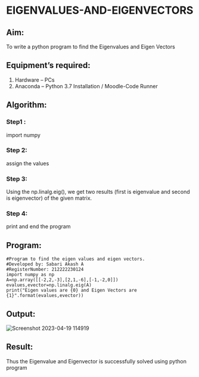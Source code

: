 # EIGENVALUES-AND-EIGENVECTORS
## Aim:
To write a python program to find the Eigenvalues and Eigen Vectors
## Equipment’s required:
1. 	Hardware – PCs
2. 	Anaconda – Python 3.7 Installation / Moodle-Code Runner
## Algorithm:
### Step1 :
import numpy 
### Step 2:
assign the values 

### Step 3:
 Using the np.linalg.eig(),  we get two results (first is eigenvalue and second is eigenvector) of the given matrix.
### Step 4:
print and end the program 

## Program:
```
#Program to find the eigen values and eigen vectors.
#Developed by: Sabari Akash A
#RegisterNumber: 212222230124
import numpy as np
A=np.array([[-2,2,-3],[2,1,-6],[-1,-2,0]])
evalues,evector=np.linalg.eig(A)
print("Eigen values are {0} and Eigen Vectors are {1}".format(evalues,evector))
```
## Output:
![Screenshot 2023-04-19 114919](https://user-images.githubusercontent.com/119390227/232983981-cd2259e5-7f40-4064-9f96-87dbd50c41b2.png)
## Result:
Thus the Eigenvalue and Eigenvector is successfully solved using python program
